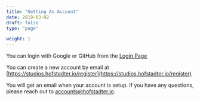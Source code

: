 ```yaml
---
title: "Getting An Account"
date: 2019-03-02
draft: false
type: "page"

weight: 1
---
```


You can login with Google or GitHub from the [Login Page](https://studios.hofstadter.io/login)

You can create a new account by email at [https://studios.hofstadter.io/register](https://studios.hofstadter.io/register)

You will get an email when your account is setup.
If you have any questions, please reach out to
[accounts@hofstadter.io](mailto:accounts@hofstadter.io).

